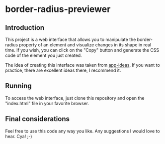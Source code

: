 # border-radius-previewer

## Introduction

This project is a web interface that allows you to manipulate the border-radius property of an element and visualize changes in its shape in real time. If you wish, you can click on the "Copy" button and generate the CSS code of the element you just created.

The idea of ​​creating this interface was taken from [app-ideas](https://github.com/florinpop17/app-ideas). If you want to practice, there are excellent ideas there, I recommend it.

## Running

To access the web interface, just clone this repository and open the "index.html" file in your favorite browser.

## Final considerations

Feel free to use this code any way you like. Any suggestions I would love to hear. Cya! ;-)
